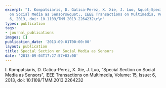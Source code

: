 ```yaml
---
excerpt: "I. Kompatsiaris, D. Gatica-Perez, X. Xie, J. Luo, &quot;Special Section
  on Social Media as Sensors&quot;, IEEE Transactions on Multimedia, Volume: 15, Issue:
  6, 2013, doi: 10.1109/TMM.2013.2264232\r\n"
types: publication
tags:
- journal_publications
images: []
publication_date: '2013-09-01T00:00:00'
layout: publication
title: Special Section on Social Media as Sensors
date: '2013-09-04T17:27:57+03:00'
---
```

I. Kompatsiaris, D. Gatica-Perez, X. Xie, J. Luo, &quot;Special Section on Social Media as Sensors&quot;, IEEE Transactions on Multimedia, Volume: 15, Issue: 6, 2013, doi: 10.1109/TMM.2013.2264232

